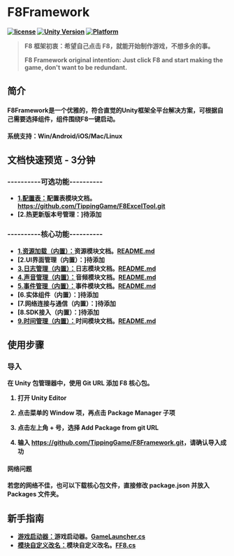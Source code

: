 # <strong>F8Framework

[![license](http://img.shields.io/badge/license-MIT-green.svg)](https://opensource.org/licenses/MIT) [![Unity Version](https://img.shields.io/badge/unity-2021.3.15f1-blue)](https://unity.com) [![Platform](https://img.shields.io/badge/platform-Win%20%7C%20Android%20%7C%20iOS%20%7C%20Mac%20%7C%20Linux-orange)]() 

> F8 框架初衷：希望自己点击 F8，就能开始制作游戏，不想多余的事。
> 
> F8 Framework original intention: Just click F8 and start making the game, don't want to be redundant.

## 简介
#### F8Framework是一个优雅的，符合直觉的Unity框架全平台解决方案，可根据自己需要选择组件，组件围绕F8一键启动。  
系统支持：Win/Android/iOS/Mac/Linux  

## 文档快速预览 - 3分钟
### ----------可选功能----------  
* [1.配置表：](https://github.com/TippingGame/F8ExcelTool.git)配置表模块文档。https://github.com/TippingGame/F8ExcelTool.git  
* [2.热更新版本号管理：]待添加  
### ----------核心功能----------
* [1.资源加载（内置）：](https://github.com/TippingGame/F8Framework/blob/main/Tests/AssetManager/README.md)资源模块文档。[README.md](https://github.com/TippingGame/F8Framework/blob/main/Tests/AssetManager/README.md)  
* [2.UI界面管理（内置）：]待添加  
* [3.日志管理（内置）：](https://github.com/TippingGame/F8Framework/blob/main/Tests/Log/README.md)日志模块文档。[README.md](https://github.com/TippingGame/F8Framework/blob/main/Tests/Log/README.md)  
* [4.声音管理（内置）：](https://github.com/TippingGame/F8Framework/blob/main/Tests/Audio/README.md)音频模块文档。[README.md](https://github.com/TippingGame/F8Framework/blob/main/Tests/Audio/README.md)  
* [5.事件管理（内置）：](https://github.com/TippingGame/F8Framework/blob/main/Tests/Event/README.md)事件模块文档。[README.md](https://github.com/TippingGame/F8Framework/blob/main/Tests/Event/README.md)  
* [6.实体组件（内置）：]待添加  
* [7.网络连接与通信（内置）：]待添加  
* [8.SDK接入（内置）：]待添加  
* [9.时间管理（内置）：](https://github.com/TippingGame/F8Framework/blob/main/Tests/Timer/README.md)时间模块文档。[README.md](https://github.com/TippingGame/F8Framework/blob/main/Tests/Timer/README.md)  

## 使用步骤

### 导入

在 Unity 包管理器中，使用 Git URL 添加 F8 核心包。

1. 打开 Unity Editor

2. 点击菜单的 **Window** 项，再点击 **Package Manager** 子项

3. 点击左上角 **+** 号，选择 **Add Package from git URL**

4. 输入 <https://github.com/TippingGame/F8Framework.git>，请确认导入成功

#### 网络问题

若您的网络不佳，也可以下载核心包文件，直接修改 package.json 并放入 Packages 文件夹。

## 新手指南

* [游戏启动器：](https://github.com/TippingGame/F8Framework/blob/main/Runtime/Launcher/GameLauncher.cs)游戏启动器。[GameLauncher.cs](https://github.com/TippingGame/F8Framework/blob/main/Runtime/Launcher/GameLauncher.cs)  
* [模块自定义改名：](https://github.com/TippingGame/F8Framework/blob/main/Runtime/Launcher/FF8.cs)模块自定义改名。[FF8.cs](https://github.com/TippingGame/F8Framework/blob/main/Runtime/Launcher/FF8.cs)  

